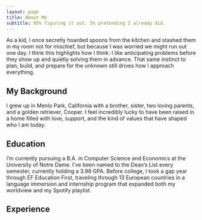```yaml
---
layout: page
title: About Me
subtitle: 95% figuring it out. 5% pretending I already did.
---
```



As a kid, I once secretly hoarded spoons from the kitchen and stashed them in my room not for mischief, but because I was worried we might run out one day. I think this highlights how I think: I like anticipating problems before they show up and quietly solving them in advance. That same instinct to plan, build, and prepare for the unknown still drives how I approach everything.

## My Background

I grew up in Menlo Park, California with a brother, sister, two loving parents, and a golden retriever, Cooper. I  feel incredibly lucky to have been raised in a home filled with love, support, and the kind of values that have shaped who I am today.

## Education

I’m currently pursuing a B.A. in Computer Science and Economics at the University of Notre Dame. I’ve been named to the Dean’s List every semester, currently holding a 3.98 GPA. Before college, I took a gap year through EF Education First, traveling through 13 European countries in a language immersion and internship program that expanded both my worldview and my Spotify playlist.

## Experience

<div id="timeline"></div>

<style>
  #timeline {
    position: relative;
    margin-left: 60px;
    padding-left: 40px;
  }

  /* Draw vertical line */
  #timeline::before {
    content: '';
    position: absolute;
    top: 0;
    bottom: 0;
    left: 20px; /* Aligns with circle center */
    width: 4px;
    background-color: #0c2340;
    z-index: 0;
  }

  .timeline-item {
    position: relative;
    margin-bottom: 50px;
    transition: all 0.3s ease;
    padding-left: 40px; /* spacing from the circle */
  }

  .timeline-content {
    transition: all 0.3s ease;
  }

  .timeline-title {
    font-size: 1.2rem;
    font-weight: 700;
    margin: 0;
    color: #0c2340;
  }

  .timeline-sub {
    margin: 4px 0 0;
    color: #555;
    font-size: 0.95rem;
  }

  .timeline-description {
    margin-top: 10px;
    display: none;
    max-width: 600px;
    line-height: 1.5;
    color: #333;
    font-size: 0.95rem;
  }

  /* Hover-expand style */
  .timeline-item.expanded {
    background-color: #f2f2f2;
    border: 1px solid #ccc;
    border-radius: 10px;
    padding: 15px 20px 15px 60px;
  }

  .timeline-item.expanded .timeline-description {
    display: block;
  }

  .timeline-item.expanded .timeline-circle {
    transform: translateX(-50%) scale(1.3);
  }
</style>

<script>
  const experiences = [
    {
      period: 'Summer 2025',
      title: 'Incoming Investment Banking Analyst',
      company: 'Morgan Stanley',
      location: 'New York, NY',
      description: 'Selected for competitive sophomore internship program.'
    },
    {
      period: 'Fall 2024',
      title: 'Team Leader',
      company: 'Morgan Stanley Strategic Advisory Project – Notre Dame SIBC',
      location: 'New York, NY',
      description: 'Led a team to advise AeroVironment (NASDAQ: AVAV) on strategic growth. Delivered final presentation to Morgan Stanley representatives.'
    },
    {
      period: 'Spring 2024 – Summer 2024',
      title: 'Intern',
      company: 'Kuttin Family Office',
      location: '',
      description: 'Worked on private wealth and estate planning research across high-net-worth portfolios.'
    },
  ];

  const container = document.getElementById('timeline');

  experiences.forEach((exp, index) => {
    const item = document.createElement('div');
    item.className = 'timeline-item';

    item.innerHTML = `
      <div class="timeline-circle"></div>
      <div class="timeline-content">
        <p class="timeline-title">${exp.period} — ${exp.title}</p>
        <p class="timeline-sub">${exp.company}${exp.location ? ' | ' + exp.location : ''}</p>
        <p class="timeline-description">${exp.description}</p>
      </div>
    `;

    item.addEventListener('mouseenter', () => {
      item.classList.add('expanded');
    });
    item.addEventListener('mouseleave', () => {
      item.classList.remove('expanded');
    });

    container.appendChild(item);
  });
</script>






